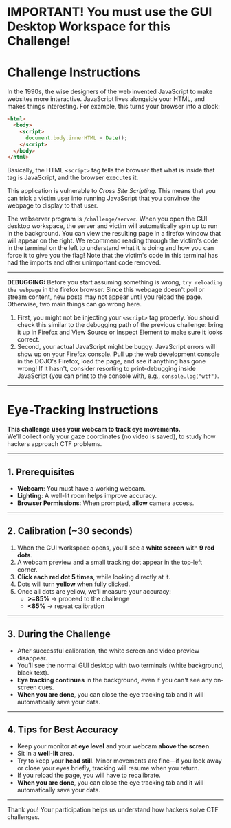 # IMPORTANT! You must use the GUI Desktop Workspace for this Challenge!

# Challenge Instructions
In the 1990s, the wise designers of the web invented JavaScript to make websites more interactive.
JavaScript lives alongside your HTML, and makes things interesting.
For example, this turns your browser into a clock:

```html
<html>
  <body>
    <script>
      document.body.innerHTML = Date();
    </script>
  </body>
</html>
```

Basically, the HTML `<script>` tag tells the browser that what is inside that tag is JavaScript, and the browser executes it.

This application is vulnerable to _Cross Site Scripting_.
This means that you can trick a victim user into running JavaScript that you convince the webpage to display to that user.

The webserver program is `/challenge/server`.
When you open the GUI desktop workspace, the server and victim will automatically spin up to run in the background. You can view the resulting page in a firefox window that will appear on the right.
We recommend reading through the victim's code in the terminal on the left to understand what it is doing and how you can force it to give you the flag! Note that the victim's code in this terminal has had the imports and other unimportant code removed.


----
**DEBUGGING:**
Before you start assuming something is wrong, `try reloading the webpage` in the firefox browser. Since this webpage doesn't poll or stream content, new posts may not appear until you reload the page.
Otherwise, two main things can go wrong here.

1. First, you might not be injecting your `<script>` tag properly.
   You should check this similar to the debugging path of the previous challenge: bring it up in Firefox and View Source or Inspect Element to make sure it looks correct.
2. Second, your actual JavaScript might be buggy.
   JavaScript errors will show up on your Firefox console.
   Pull up the web development console in the DOJO's Firefox, load the page, and see if anything has gone wrong!
   If it hasn't, consider resorting to print-debugging inside JavaScript (you can print to the console with, e.g., `console.log("wtf")`.

----

# Eye-Tracking Instructions

**This challenge uses your webcam to track eye movements.**  
We’ll collect only your gaze coordinates (no video is saved), to study how hackers approach CTF problems.

---

## 1. Prerequisites

- **Webcam**: You must have a working webcam.  
- **Lighting**: A well-lit room helps improve accuracy.  
- **Browser Permissions**: When prompted, **allow** camera access.  

---

## 2. Calibration (~30 seconds)

1. When the GUI workspace opens, you’ll see a **white screen** with **9 red dots**.  
2. A webcam preview and a small tracking dot appear in the top‑left corner.  
3. **Click each red dot 5 times**, while looking directly at it.  
4. Dots will turn **yellow** when fully clicked.  
5. Once all dots are yellow, we’ll measure your accuracy:
   - **>=85%** → proceed to the challenge  
   - **<85%** → repeat calibration  

---

## 3. During the Challenge

- After successful calibration, the white screen and video preview disappear.  
- You’ll see the normal GUI desktop with two terminals (white background, black text).  
- **Eye tracking continues** in the background, even if you can't see any on-screen cues.  
- **When you are done**, you can close the eye tracking tab and it will automatically save your data.

---

## 4. Tips for Best Accuracy

- Keep your monitor **at eye level** and your webcam **above the screen**.  
- Sit in a **well-lit** area.  
- Try to keep your **head still**. Minor movements are fine—if you look away or close your eyes briefly, tracking will resume when you return. 
- If you reload the page, you will have to recalibrate. 
- **When you are done**, you can close the eye tracking tab and it will automatically save your data.

---

Thank you! Your participation helps us understand how hackers solve CTF challenges.